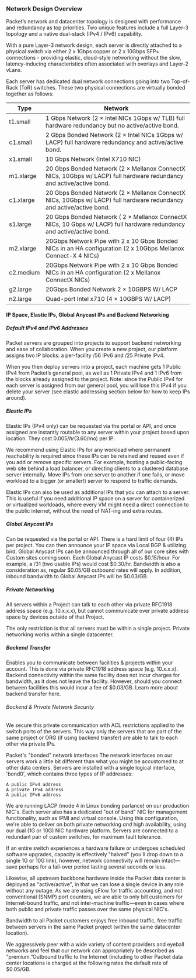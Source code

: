 <!--<meta>
{
    "title":"Network: Overview",
    "description":"Overview of our Network Offeringst",
    "date": "09/20/2019",
    "tag":["Network", "Private Network"]
}
</meta>-->



### Network Design Overview

Packet’s network and datacenter topology is designed with performance and redundancy as top priorities. Two unique features include a full Layer-3 topology and a native dual-stack (IPv4 / IPv6) capability.

With a pure Layer-3 network design, each server is directly attached to a physical switch via either 2 x 1Gbps copper or 2 x 10Gbps SFP+ connections - providing elastic, cloud-style networking without the slow, latency-inducing characteristics often associated with overlays and Layer-2 vLans.

Each server has dedicated dual network connections going into two Top-of-Rack (ToR) switches. These two physical connections are virtually bonded together as follows:


| Type  | Network |
| ------------- | ------------- |
| t1.small|  1 Gbps Network (2 × Intel NICs 1Gbps w/ TLB) full hardware redundancy but no active/active bond.
| c1.small|  2 Gbps Bonded Network (2 × Intel NICs 1Gbps w/ LACP) full hardware redundancy and active/active bond.
| x1.small| 10 Gbps Network (Intel X710 NIC)
| m1.xlarge| 20 Gbps Bonded Network (2 × Mellanox ConnectX NICs, 10Gbps w/ LACP) full hardware redundancy and active/active bond.
|c1.xlarge| 20 Gbps Bonded Network (2 × Mellanox ConnectX NICs, 10Gbps w/ LACP) full hardware redundancy and active/active bond.
|s1.large|20 Gbps Bonded Network ( 2 × Mellanox ConnectX NICs, 10 Gbps w/ LACP) full hardware redundancy and active/active bond.
|m2.xlarge| 20Gbps Network Pipe with 2 x 10 Gbps Bonded NICs in an HA configuration (2 x 10Gbps Mellanox Connect-X 4 NICs)
|c2.medium| 20Gbps Network Pipe with 2 x 10 Gbps Bonded NICs in an HA configuration (2 x Mellanox ConnectX NICs)
|g2.large| 20Gbps Bonded Network 2 × 10GBPS W/ LACP
|n2.large| Quad-port Intel x710  (4 × 10GBPS W/ LACP)


#### IP Space, Elastic IPs, Global Anycast IPs and Backend Networking

##### Default IPv4 and IPv6 Addresses
 Packet servers are grouped into projects to support backend networking and ease of collaboration. When you create a new project, our platform assigns two IP blocks: a per-facility /56 IPv6 and /25 Private IPv4.

When you then deploy servers into a project, each machine gets 1 Public IPv4 from Packet’s general pool, as well as 1 Private IPv4 and 1 IPv6 from the blocks already assigned to the project. Note: since the Public IPv4 for each server is assigned from our general pool, you will lose this IPv4 if you delete your server (see elastic addressing section below for how to keep IPs around).

##### Elastic IPs
Elastic IPs (IPv4 only) can be requested via the portal or API, and once assigned are instantly routable to any server within your project based upon location. They cost $0.005/hr ($3.60/mo) per IP. 

We recommend using Elastic IPs for any workload where permanent reachability is required since these IPs can be retained and reused even if you add or remove specific servers. For example, hosting a public-facing web site behind a load balancer, or directing clients to a clustered database server internally. Move IPs from one server to another if one fails, or move workload to a bigger (or smaller!) server to respond to traffic demands.

Elastic IPs can also be used as additional IPs that you can attach to a server. This is useful if you need additional IP space on a server for containerized or virtualized workloads, where every VM might need a direct connection to the public internet, without the need of NAT-ing and extra routes.

##### Global Anycast IPs
Can be requested via the portal or API. There is a hard limit of four (4) IPs per project. You can then announce your IP space via Local BGP & utilizing bird. Global Anycast IPs can be announced through all of our core sites with Custom sites coming soon.  Each Global Anycast IP costs $0.15/hour. For example, a /31 (two usable IPs) would cost $0.30/hr. Bandwidth is also a consideration as, regular $0.05/GB outbound rates will apply. In addition, inbound bandwidth to Global Anycast IPs will be $0.03/GB.

##### Private Networking
All servers within a Project can talk to each other via private RFC1918 address space (e.g. 10.x.x.x), but cannot communicate over private address space by devices outside of that Project.  

The only restriction is that all servers must be within a single project. Private networking works within a single datacenter. 

##### Backend Transfer
Enables you to communicate between facilities & projects within your account. This is done via private RFC1918 address space (e.g. 10.x.x.x). Backend connectivity within the same facility does not incur charges for bandwidth, as it does not leave the facility. However, should you connect between facilities this would incur a fee of $0.03/GB. Learn more about backend transfer here. 

###### Backend & Private Network Security

We secure this private communication with ACL restrictions applied to the switch ports of the servers. This way only the servers that are part of the same project or ORG (if using backend transfer) are able to talk to each other via private IPs.

Packet's "bonded" network interfaces
The network interfaces on our servers work a little bit different than what you might be accustomed to at other data centers. Servers are installed with a single logical interface, 'bond0', which contains three types of IP addresses:

    A public IPv4 address
    A private IPv4 address
    A public IPv6 address

We are running LACP (mode 4 in Linux bonding parlance) on our production NIC's. Each server also has a dedicated "out of band" NIC for management functionality, such as IPMI and virtual console. Using this configuration, we're able to deliver on both private networking *and* high availability, using our dual (1G or 10G) NIC hardware platform. Servers are connected to a redundant pair of custom switches, for maximum fault tolerance.

If an entire switch experiences a hardware failure or undergoes scheduled software upgrades, capacity is effectively "halved" (you'll drop down to a single 1G or 10G link), however, network connectivity will remain intact—save perhaps for a fail-over period lasting several seconds or less.

Likewise, all upstream backbone hardware inside the Packet data center is deployed as "active/active", in that we can lose a single device in any role without any outage. As we are using sFlow for traffic accounting, and not conventional (SNMP) port counters, we are able to only bill customers for Internet-bound traffic, and not inter-machine traffic—even in cases where both public and private traffic passes over the same physical NIC's.

Bandwidth to all Packet customers enjoys free inbound traffic, free traffic between servers in the same Packet project (within the same datacenter location).

We aggressively peer with a wide variety of content providers and eyeball networks and feel that our network can appropriately be described as “premium.”Outbound traffic to the Internet (including to other Packet data center locations is charged at the following rates the default rate of $0.05/GB.
